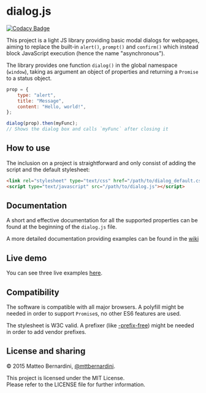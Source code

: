 # dialog.js #

[![Codacy Badge](https://api.codacy.com/project/badge/Grade/a61ce490dd304193865a6b93f793e8b4)](https://www.codacy.com/app/mttbernardini/dialog?utm_source=github.com&amp;utm_medium=referral&amp;utm_content=mttbernardini/dialog&amp;utm_campaign=Badge_Grade)

This project is a light JS library providing basic modal dialogs for webpages, aiming to replace the built-in `alert()`, `prompt()` and `confirm()` which instead block JavaScript execution (hence the name "asynchronous").

The library provides one function `dialog()` in the global namespace (`window`), taking as argument an object of properties and returning a `Promise` to a status object.

```js
prop = {
	type: "alert",
	title: "Message",
	content: "Hello, world!",
};

dialog(prop).then(myFunc);
// Shows the dialog box and calls `myFunc` after closing it
```


## How to use ##

The inclusion on a project is straightforward and only consist of adding the script and the default stylesheet:

```html
<link rel="stylesheet" type="text/css" href="/path/to/dialog_default.css">
<script type="text/javascript" src="/path/to/dialog.js"></script>
```


## Documentation ##

A short and effective documentation for all the supported properties can be found at the beginning of the `dialog.js` file.

A more detailed documentation providing examples can be found in the [wiki][1]


## Live demo ##

You can see three live examples [here][2].


## Compatibility ##

The software is compatible with all major browsers. A polyfill might be needed in order to support `Promise`s, no other ES6 features are used.

The stylesheet is W3C valid. A prefixer (like [-prefix-free][3]) might be needed in order to add vendor prefixes.


## License and sharing ##

© 2015 Matteo Bernardini, [@mttbernardini][4].

This project is licensed under the MIT License.  
Please refer to the LICENSE file for further information.


[1]: https://github.com/mttbernardini/dialog/wiki
[2]: https://mttbernardini.github.io/dialog/demo.html
[3]: https://github.com/LeaVerou/prefixfree
[4]: https://twitter.com/mttbernardini
